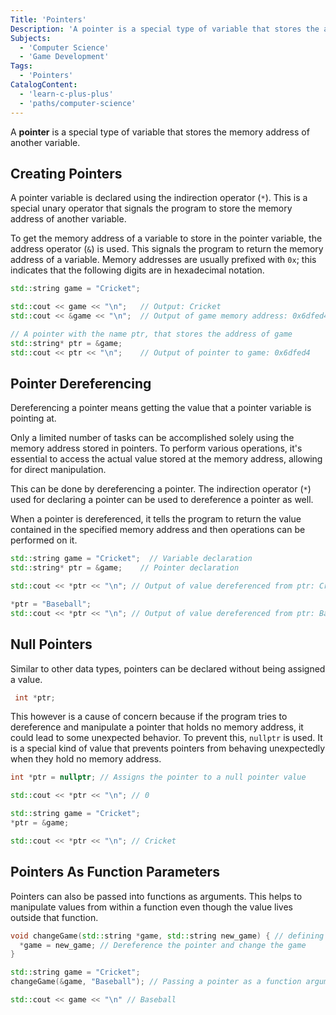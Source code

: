 ```yaml
---
Title: 'Pointers'
Description: 'A pointer is a special type of variable that stores the address of another variable in it. A pointer variable points to the same data type and is created with the  operator. Then the address of another variable is stored in it.'
Subjects:
  - 'Computer Science'
  - 'Game Development'
Tags:
  - 'Pointers'
CatalogContent:
  - 'learn-c-plus-plus'
  - 'paths/computer-science'
---
```


A **pointer** is a special type of variable that stores the memory address of another variable.

## Creating Pointers

A pointer variable is declared using the indirection operator (`*`). This is a special unary operator that signals the program to store the memory address of another variable.

To get the memory address of a variable to store in the pointer variable, the address operator (`&`) is used. This signals the program to return the memory address of a variable. Memory addresses are usually prefixed with `0x`; this indicates that the following digits are in hexadecimal notation.

```cpp
std::string game = "Cricket";

std::cout << game << "\n";   // Output: Cricket
std::cout << &game << "\n";  // Output of game memory address: 0x6dfed4

// A pointer with the name ptr, that stores the address of game
std::string* ptr = &game;
std::cout << ptr << "\n";    // Output of pointer to game: 0x6dfed4
```

## Pointer Dereferencing

Dereferencing a pointer means getting the value that a pointer variable is pointing at.

Only a limited number of tasks can be accomplished solely using the memory address stored in pointers. To perform various operations, it's essential to access the actual value stored at the memory address, allowing for direct manipulation.

This can be done by dereferencing a pointer. The indirection operator (`*`) used for declaring a pointer can be used to dereference a pointer as well.

When a pointer is dereferenced, it tells the program to return the value contained in the specified memory address and then operations can be performed on it.

```cpp
std::string game = "Cricket";  // Variable declaration
std::string* ptr = &game;    // Pointer declaration

std::cout << *ptr << "\n"; // Output of value dereferenced from ptr: Cricket

*ptr = "Baseball";
std::cout << *ptr << "\n"; // Output of value dereferenced from ptr: Baseball
```

## Null Pointers

Similar to other data types, pointers can be declared without being assigned a value.

```cpp
 int *ptr;
```

This however is a cause of concern because if the program tries to dereference and manipulate a pointer that holds no memory address, it could lead to some unexpected behavior. To prevent this, `nullptr` is used. It is a special kind of value that prevents pointers from behaving unexpectedly when they hold no memory address.

```cpp
int *ptr = nullptr; // Assigns the pointer to a null pointer value

std::cout << *ptr << "\n"; // 0

std::string game = "Cricket";
*ptr = &game;

std::cout << *ptr << "\n"; // Cricket
```

## Pointers As Function Parameters

Pointers can also be passed into functions as arguments. This helps to manipulate values from within a function even though the value lives outside that function.

```cpp
void changeGame(std::string *game, std::string new_game) { // defining a pointer as a function parameter
  *game = new_game; // Dereference the pointer and change the game
}

std::string game = "Cricket";
changeGame(&game, "Baseball"); // Passing a pointer as a function argument

std::cout << game << "\n" // Baseball
```
